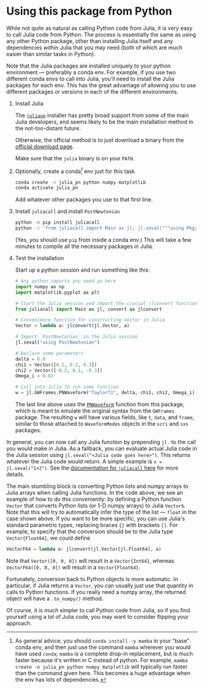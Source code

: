 # Using this package from Python

While not quite as natural as calling Python code from Julia, it is very easy
to call Julia code from Python.  The process is essentially the same as using
any other Python package, other than installing Julia itself and any
dependencies *within* Julia that you may need (both of which are much easier
than similar tasks in Python).

Note that the Julia packages are installed uniquely to your python environment
— preferably a conda env.  For example, if you use two different conda envs to
call into Julia, you'll need to install the Julia packages for each env.  This
has the great advantage of allowing you to use different packages or versions
in each of the different environments.

1. Install Julia
   
   The [`juliaup`](https://github.com/JuliaLang/juliaup) installer has pretty
   broad support from some of the main Julia developers, and seems likely to be
   the main installation method in the not-too-distant future.
   
   Otherwise, the official method is to just download a binary from the
   [official download page](https://julialang.org/downloads/).
   
   Make sure that the `julia` binary is on your `PATH`.
   
2. Optionally, create a conda[^1] env just for this task
   ```bash
   conda create -n julia_pn python numpy matplotlib
   conda activate julia_pn
   ```
   Add whatever other packages you use to that first line.

3. Install `juliacall` and install `PostNewtonian`
   ```bash
   python -m pip install juliacall
   python -c 'from juliacall import Main as jl; jl.seval("""using Pkg; Pkg.add("PostNewtonian")""")'
   ```
   (Yes, you should use `pip` from inside a conda env.)  This will take a few
   minutes to compile all the necessary packages in Julia.

4. Test the installation
   
   Start up a python session and run something like this:
   ```python
   # Any python imports you need go here
   import numpy as np
   import matplotlib.pyplot as plt
   
   # Start the Julia session and import the crucial jlconvert function
   from juliacall import Main as jl, convert as jlconvert

   # Convenience function for constructing Vector in Julia
   Vector = lambda a: jlconvert(jl.Vector, a)
   
   # Import `PostNewtonian` in the Julia session
   jl.seval("using PostNewtonian")

   # Declare some parameters
   delta = 0.0
   chi1 = Vector([0.1, 0.2, 0.3])
   chi2 = Vector([-0.2, 0.1, -0.3])
   Omega_i = 0.01
   
   # Call into Julia to run some function
   w = jl.GWFrames.PNWaveform("TaylorT1", delta, chi1, chi2, Omega_i)
   ```
   The last line above uses the [`PNWaveform`](@ref) function from this
   package, which is meant to emulate the original syntax from the `GWFrames`
   package.  The resulting `w` will have various fields, like `t`, `data`, and
   `frame`, similar to those attached to `WaveformModes` objects in the `scri`
   and `sxs` packages.

In general, you can now call any Julia function by prepending `jl.` to the call
you would make in Julia.  As a fallback, you can evaluate actual Julia code in
the Julia session using `jl.seval("<Julia code goes here>")`.  This returns
whatever the Julia code would return.  A simple example is `x =
jl.seval("1+2")`.  See the [documentation for `juliacall`
here](https://github.com/cjdoris/PythonCall.jl#readme) for more details.

The main stumbling block is converting Python lists and numpy arrays to Julia
arrays when calling Julia functions.  In the code above, we see an example of
how to do this conveniently: by defining a Python function `Vector` that
converts Python lists (or 1-D numpy arrays) to Julia `Vector`s.  Note that this
will try to automatically infer the type of the list — `float` in the case
shown above.  If you want to be more specific, you can use Julia's standard
parametric types, replacing braces `{}` with brackets `[]`.  For example, to
specify that the conversion should be to the Julia type `Vector{Float64}`, we
could define
```python
VectorF64 = lambda a: jlconvert(jl.Vector[jl.Float64], a)
```
Note that `Vector([0, 0, 0])` will result in a `Vector{Int64}`, whereas
`VectorF64([0, 0, 0])` will result in a `Vector{Float64}`.

Fortunately, conversion back to Python objects is more automatic.  In
particular, if Julia returns a `Vector`, you can usually just use that quantity
in calls to Python functions.  If you really need a numpy array, the returned
object will have a `.to_numpy()` method.

Of course, it is *much* simpler to call Python code from Julia, so if you find
yourself using a lot of Julia code, you may want to consider flipping your
approach.


[^1]: As general advice, you should `conda install -y mamba` in your "base"
      conda env, and then just use the command `mamba` wherever you would have
      used `conda`; `mamba` is a complete drop-in replacement, but is much
      faster because it's written in C instead of python.  For example, `mamba
      create -n julia_pn python numpy matplotlib` will typically run faster
      than the command given here.  This becomes a huge advantage when the env
      has lots of dependencies.
